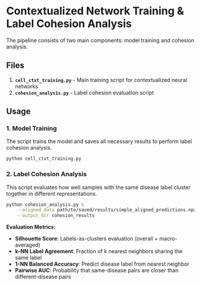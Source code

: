 # Contextualized Network Training & Label Cohesion Analysis

The pipeline consists of two main components: model training and cohesion analysis.

## Files

1. **`cell_ctxt_training.py`** - Main training script for contextualized neural networks
2. **`cohesion_analysis.py`** - Label cohesion evaluation script

## Usage

### 1. Model Training

The script trains the model and saves all necessary results to perform label cohesion analysis.

```bash
python cell_ctxt_training.py
```

### 2. Label Cohesion Analysis

This script evaluates how well samples with the same disease label cluster together in different representations.

```bash
python cohesion_analysis.py \
    --aligned_data path/to/saved/results/simple_aligned_predictions.npz \
    --output_dir cohesion_results
```

**Evaluation Metrics:**
- **Silhouette Score**: Labels-as-clusters evaluation (overall + macro-averaged)
- **k-NN Label Agreement**: Fraction of k nearest neighbors sharing the same label
- **1-NN Balanced Accuracy**: Predict disease label from nearest neighbor
- **Pairwise AUC**: Probability that same-disease pairs are closer than different-disease pairs